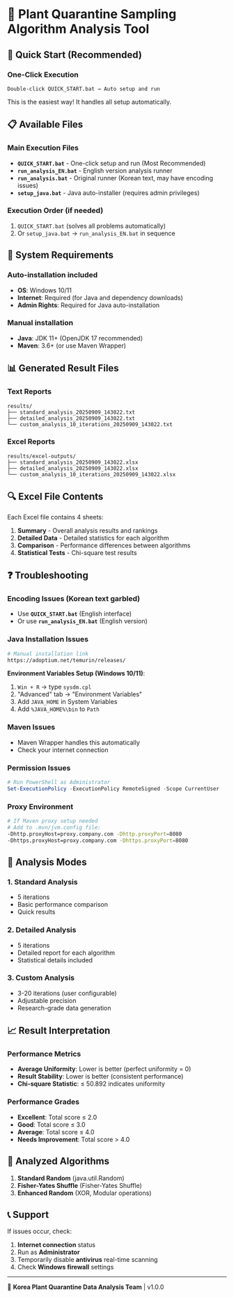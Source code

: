 # 🌱 Plant Quarantine Sampling Algorithm Analysis Tool

## 🚀 Quick Start (Recommended)

### One-Click Execution
```
Double-click QUICK_START.bat → Auto setup and run
```

This is the easiest way! It handles all setup automatically.

## 📋 Available Files

### Main Execution Files
- **`QUICK_START.bat`** - One-click setup and run (Most Recommended)
- **`run_analysis_EN.bat`** - English version analysis runner  
- **`run_analysis.bat`** - Original runner (Korean text, may have encoding issues)
- **`setup_java.bat`** - Java auto-installer (requires admin privileges)

### Execution Order (if needed)
1. `QUICK_START.bat` (solves all problems automatically)
2. Or `setup_java.bat` → `run_analysis_EN.bat` in sequence

## 🔧 System Requirements

### Auto-installation included
- **OS**: Windows 10/11
- **Internet**: Required (for Java and dependency downloads)
- **Admin Rights**: Required for Java auto-installation

### Manual installation
- **Java**: JDK 11+ (OpenJDK 17 recommended)
- **Maven**: 3.6+ (or use Maven Wrapper)

## 📊 Generated Result Files

### Text Reports
```
results/
├── standard_analysis_20250909_143022.txt
├── detailed_analysis_20250909_143022.txt
└── custom_analysis_10_iterations_20250909_143022.txt
```

### Excel Reports
```
results/excel-outputs/
├── standard_analysis_20250909_143022.xlsx
├── detailed_analysis_20250909_143022.xlsx
└── custom_analysis_10_iterations_20250909_143022.xlsx
```

## 🔍 Excel File Contents

Each Excel file contains 4 sheets:

1. **Summary** - Overall analysis results and rankings
2. **Detailed Data** - Detailed statistics for each algorithm
3. **Comparison** - Performance differences between algorithms
4. **Statistical Tests** - Chi-square test results

## ❓ Troubleshooting

### Encoding Issues (Korean text garbled)
- Use **`QUICK_START.bat`** (English interface)
- Or use **`run_analysis_EN.bat`** (English version)

### Java Installation Issues
```bash
# Manual installation link
https://adoptium.net/temurin/releases/
```

**Environment Variables Setup (Windows 10/11)**:
1. `Win + R` → type `sysdm.cpl`
2. "Advanced" tab → "Environment Variables"
3. Add `JAVA_HOME` in System Variables
4. Add `%JAVA_HOME%\bin` to `Path`

### Maven Issues
- Maven Wrapper handles this automatically
- Check your internet connection

### Permission Issues
```powershell
# Run PowerShell as Administrator
Set-ExecutionPolicy -ExecutionPolicy RemoteSigned -Scope CurrentUser
```

### Proxy Environment
```bash
# If Maven proxy setup needed
# Add to .mvn/jvm.config file:
-Dhttp.proxyHost=proxy.company.com -Dhttp.proxyPort=8080
-Dhttps.proxyHost=proxy.company.com -Dhttps.proxyPort=8080
```

## 🎯 Analysis Modes

### 1. Standard Analysis
- 5 iterations
- Basic performance comparison
- Quick results

### 2. Detailed Analysis
- 5 iterations  
- Detailed report for each algorithm
- Statistical details included

### 3. Custom Analysis
- 3-20 iterations (user configurable)
- Adjustable precision
- Research-grade data generation

## 📈 Result Interpretation

### Performance Metrics
- **Average Uniformity**: Lower is better (perfect uniformity = 0)
- **Result Stability**: Lower is better (consistent performance)
- **Chi-square Statistic**: ≤ 50.892 indicates uniformity

### Performance Grades
- **Excellent**: Total score ≤ 2.0
- **Good**: Total score ≤ 3.0
- **Average**: Total score ≤ 4.0  
- **Needs Improvement**: Total score > 4.0

## 🔬 Analyzed Algorithms

1. **Standard Random** (java.util.Random)
2. **Fisher-Yates Shuffle** (Fisher-Yates Shuffle)
3. **Enhanced Random** (XOR, Modular operations)

## 📞 Support

If issues occur, check:

1. **Internet connection** status
2. Run as **Administrator**
3. Temporarily disable **antivirus** real-time scanning
4. Check **Windows firewall** settings

---

🌱 **Korea Plant Quarantine Data Analysis Team** | v1.0.0